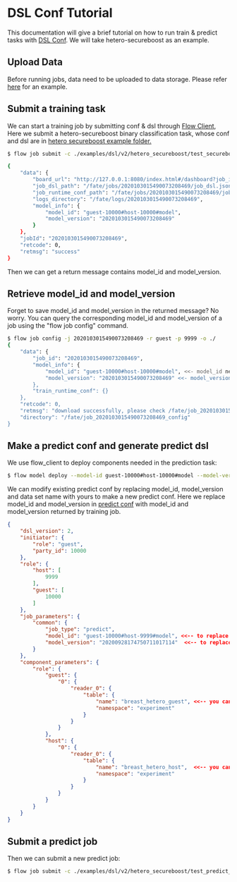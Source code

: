 # DSL Conf Tutorial

This documentation will give a brief tutorial on how to run train & predict tasks with [DSL Conf](dsl_conf_v2_setting_guide.md).
We will take hetero-secureboost as an example.
	
## Upload Data

Before running jobs, data need to be uploaded to data storage. Please refer [here](./upload_data_guide.md) for an example.

## Submit a training task
We can start a training job by submitting conf & dsl through [Flow Client](../../api/fate_client/flow_client.rst),
Here we submit a hetero-secureboost binary classification task, whose conf and dsl are in [hetero secureboost example 
folder.](../../../examples/dsl/v2/hetero_secureboost)

```sh
$ flow job submit -c ./examples/dsl/v2/hetero_secureboost/test_secureboost_train_binary_conf.json -d ./examples/dsl/v2/hetero_secureboost/test_secureboost_train_dsl.json

{
    "data": {
        "board_url": "http://127.0.0.1:8080/index.html#/dashboard?job_id=2020103015490073208469&role=guest&party_id=10000",
        "job_dsl_path": "/fate/jobs/2020103015490073208469/job_dsl.json",
        "job_runtime_conf_path": "/fate/jobs/2020103015490073208469/job_runtime_conf.json",
        "logs_directory": "/fate/logs/2020103015490073208469",
        "model_info": {
            "model_id": "guest-10000#host-10000#model",
            "model_version": "2020103015490073208469"
        }
    },
    "jobId": "2020103015490073208469",
    "retcode": 0,
    "retmsg": "success"
}
```

Then we can get a return message contains model_id and model_version.

## Retrieve model_id and model_version
Forget to save model_id and model_version in the returned message? No worry. 
You can query the corresponding model_id and model_version of a job using the "flow job config" command.

```sh
$ flow job config -j 2020103015490073208469 -r guest -p 9999 -o ./
{
    "data": {
        "job_id": "2020103015490073208469",
        "model_info": {
            "model_id": "guest-10000#host-10000#model", <<- model_id needed for prediction tasks
            "model_version": "2020103015490073208469" <<- model_version needed for prediction tasks
        },
        "train_runtime_conf": {}
    },
    "retcode": 0,
    "retmsg": "download successfully, please check /fate/job_2020103015490073208469_config directory",
    "directory": "/fate/job_2020103015490073208469_config"
}
```
## Make a predict conf and generate predict dsl

We use flow_client to deploy components needed in the prediction task:

```sh
$ flow model deploy --model-id guest-10000#host-10000#model --model-version 2020103015490073208469 --cpn-list "data_transform_0, intersection_0, hetero_secure_boost_0"
```

We can modify existing predict conf by replacing model_id, model_version and data set name with yours to make a new 
predict conf.
Here we replace model_id and model_version in [predict conf](../../../examples/dsl/v2/hetero_secureboost/test_predict_conf.json) 
with model_id and model_version returned by training job.

```json
{
    "dsl_version": 2,
    "initiator": {
        "role": "guest",
        "party_id": 10000
    },
    "role": {
        "host": [
            9999
        ],
        "guest": [
            10000
        ]
    },
    "job_parameters": {
        "common": {
            "job_type": "predict",
            "model_id": "guest-10000#host-9999#model", <<-- to replace
            "model_version": "20200928174750711017114"  <<-- to replace
        }
    },
    "component_parameters": {
        "role": {
            "guest": {
                "0": {
                    "reader_0": {
                        "table": {
                            "name": "breast_hetero_guest", <<-- you can set new dataset here
                            "namespace": "experiment"
                        }
                    }
                }
            },
            "host": {
                "0": {
                    "reader_0": {
                        "table": {
                            "name": "breast_hetero_host",  <<-- you can set new dataset here
                            "namespace": "experiment"
                        }
                    }
                }
            }
        }
    }
}
```

## Submit a predict job
Then we can submit a new predict job:

```sh    
$ flow job submit -c ./examples/dsl/v2/hetero_secureboost/test_predict_conf.json
```
